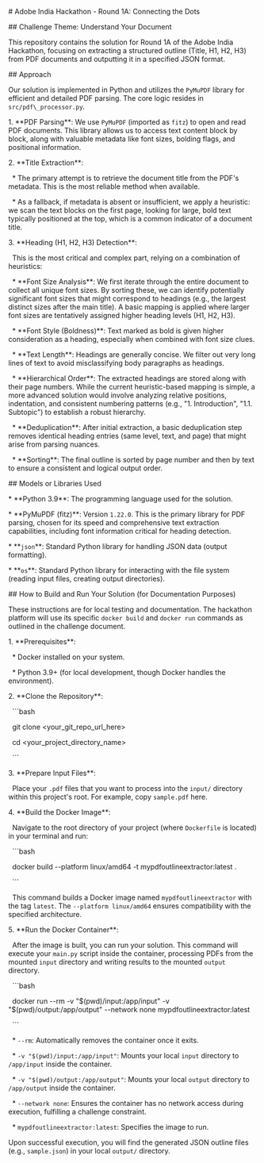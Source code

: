 \# Adobe India Hackathon - Round 1A: Connecting the Dots



\## Challenge Theme: Understand Your Document



This repository contains the solution for Round 1A of the Adobe India Hackathon, focusing on extracting a structured outline (Title, H1, H2, H3) from PDF documents and outputting it in a specified JSON format.



\## Approach



Our solution is implemented in Python and utilizes the `PyMuPDF` library for efficient and detailed PDF parsing. The core logic resides in `src/pdf\_processor.py`.



1\.  \*\*PDF Parsing\*\*: We use `PyMuPDF` (imported as `fitz`) to open and read PDF documents. This library allows us to access text content block by block, along with valuable metadata like font sizes, bolding flags, and positional information.



2\.  \*\*Title Extraction\*\*:

&nbsp;   \* The primary attempt is to retrieve the document title from the PDF's metadata. This is the most reliable method when available.

&nbsp;   \* As a fallback, if metadata is absent or insufficient, we apply a heuristic: we scan the text blocks on the first page, looking for large, bold text typically positioned at the top, which is a common indicator of a document title.



3\.  \*\*Heading (H1, H2, H3) Detection\*\*:

&nbsp;   This is the most critical and complex part, relying on a combination of heuristics:

&nbsp;   \* \*\*Font Size Analysis\*\*: We first iterate through the entire document to collect all unique font sizes. By sorting these, we can identify potentially significant font sizes that might correspond to headings (e.g., the largest distinct sizes after the main title). A basic mapping is applied where larger font sizes are tentatively assigned higher heading levels (H1, H2, H3).

&nbsp;   \* \*\*Font Style (Boldness)\*\*: Text marked as bold is given higher consideration as a heading, especially when combined with font size clues.

&nbsp;   \* \*\*Text Length\*\*: Headings are generally concise. We filter out very long lines of text to avoid misclassifying body paragraphs as headings.

&nbsp;   \* \*\*Hierarchical Order\*\*: The extracted headings are stored along with their page numbers. While the current heuristic-based mapping is simple, a more advanced solution would involve analyzing relative positions, indentation, and consistent numbering patterns (e.g., "1. Introduction", "1.1. Subtopic") to establish a robust hierarchy.

&nbsp;   \* \*\*Deduplication\*\*: After initial extraction, a basic deduplication step removes identical heading entries (same level, text, and page) that might arise from parsing nuances.

&nbsp;   \* \*\*Sorting\*\*: The final outline is sorted by page number and then by text to ensure a consistent and logical output order.



\## Models or Libraries Used



\* \*\*Python 3.9\*\*: The programming language used for the solution.

\* \*\*PyMuPDF (fitz)\*\*: Version `1.22.0`. This is the primary library for PDF parsing, chosen for its speed and comprehensive text extraction capabilities, including font information critical for heading detection.

\* \*\*`json`\*\*: Standard Python library for handling JSON data (output formatting).

\* \*\*`os`\*\*: Standard Python library for interacting with the file system (reading input files, creating output directories).



\## How to Build and Run Your Solution (for Documentation Purposes)



These instructions are for local testing and documentation. The hackathon platform will use its specific `docker build` and `docker run` commands as outlined in the challenge document.



1\.  \*\*Prerequisites\*\*:

&nbsp;   \* Docker installed on your system.

&nbsp;   \* Python 3.9+ (for local development, though Docker handles the environment).



2\.  \*\*Clone the Repository\*\*:

&nbsp;   ```bash

&nbsp;   git clone <your\_git\_repo\_url\_here>

&nbsp;   cd <your\_project\_directory\_name>

&nbsp;   ```



3\.  \*\*Prepare Input Files\*\*:

&nbsp;   Place your `.pdf` files that you want to process into the `input/` directory within this project's root. For example, copy `sample.pdf` here.



4\.  \*\*Build the Docker Image\*\*:

&nbsp;   Navigate to the root directory of your project (where `Dockerfile` is located) in your terminal and run:

&nbsp;   ```bash

&nbsp;   docker build --platform linux/amd64 -t mypdfoutlineextractor:latest .

&nbsp;   ```

&nbsp;   This command builds a Docker image named `mypdfoutlineextractor` with the tag `latest`. The `--platform linux/amd64` ensures compatibility with the specified architecture.



5\.  \*\*Run the Docker Container\*\*:

&nbsp;   After the image is built, you can run your solution. This command will execute your `main.py` script inside the container, processing PDFs from the mounted `input` directory and writing results to the mounted `output` directory.

&nbsp;   ```bash

&nbsp;   docker run --rm -v "$(pwd)/input:/app/input" -v "$(pwd)/output:/app/output" --network none mypdfoutlineextractor:latest

&nbsp;   ```

&nbsp;   \* `--rm`: Automatically removes the container once it exits.

&nbsp;   \* `-v "$(pwd)/input:/app/input"`: Mounts your local `input` directory to `/app/input` inside the container.

&nbsp;   \* `-v "$(pwd)/output:/app/output"`: Mounts your local `output` directory to `/app/output` inside the container.

&nbsp;   \* `--network none`: Ensures the container has no network access during execution, fulfilling a challenge constraint.

&nbsp;   \* `mypdfoutlineextractor:latest`: Specifies the image to run.



Upon successful execution, you will find the generated JSON outline files (e.g., `sample.json`) in your local `output/` directory.

